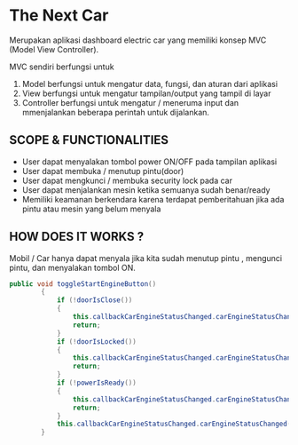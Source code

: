 ﻿# The Next Car
Merupakan aplikasi dashboard electric car yang memiliki konsep MVC (Model View Controller).

MVC sendiri berfungsi untuk 
1. Model berfungsi untuk mengatur data, fungsi, dan aturan dari aplikasi
2. View berfungsi untuk mengatur tampilan/output yang tampil di layar
3. Controller berfungsi untuk mengatur / meneruma input dan mmenjalankan beberapa perintah untuk dijalankan.

## SCOPE & FUNCTIONALITIES
- User dapat menyalakan tombol power ON/OFF pada tampilan aplikasi
- User dapat membuka / menutup pintu(door)
- User dapat mengkunci / membuka security lock pada car
- User dapat menjalankan mesin ketika semuanya sudah benar/ready
- Memiliki keamanan berkendara karena terdapat pemberitahuan jika ada pintu atau mesin yang belum menyala

## HOW DOES IT WORKS ?
Mobil / Car hanya dapat menyala jika kita sudah menutup pintu , mengunci pintu, dan menyalakan tombol ON.
``` C#
public void toggleStartEngineButton()
        {
            if (!doorIsClose())
            {
                this.callbackCarEngineStatusChanged.carEngineStatusChanged("STOPPED", "door is open");
                return;
            }
            if (!doorIsLocked())
            {
                this.callbackCarEngineStatusChanged.carEngineStatusChanged("STOPPED", "door is unlocked");
                return;
            }
            if (!powerIsReady())
            {
                this.callbackCarEngineStatusChanged.carEngineStatusChanged("STOPPED", "no power available");
                return;
            }
            this.callbackCarEngineStatusChanged.carEngineStatusChanged("STARTED", "Engine Started");
        }
```